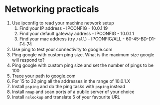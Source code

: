 # Networking practicals

1. Use ipconfig to read your machine network setup
   1. Find your IP address - IPCONFIG - 10.0.1.19
   2. Find your default gateway address - IPCONFIG - 10.0.1.1
   3. Find your mac address (try `/all`) - IPCONFIG/ALL -  60-45-BD-D1-F4-74
2. Use ping to test your connectivity to google.com
3. Ping google with custom ping size. What is the maximum size google will respond to?
4. Ping google with custom ping size and set the number of pings to be 100
5. Trace your path to google.com
6. For 15 to 32 ping all the addresses in the range of 10.0.1.X
7. Install `psping` and do the ping tasks with `psping` instead
8. Install `nmap` and scan ports of a public server of your choice
9. Install `nslookup` and translate 5 of your favourite URL
